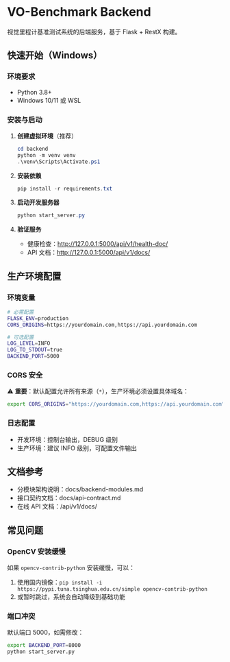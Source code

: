 # VO-Benchmark Backend

视觉里程计基准测试系统的后端服务，基于 Flask + RestX 构建。

## 快速开始（Windows）

### 环境要求
- Python 3.8+
- Windows 10/11 或 WSL

### 安装与启动

1. **创建虚拟环境**（推荐）
   ```powershell
   cd backend
   python -m venv venv
   .\venv\Scripts\Activate.ps1
   ```

2. **安装依赖**
   ```powershell
   pip install -r requirements.txt
   ```

3. **启动开发服务器**
   ```powershell
   python start_server.py
   ```

4. **验证服务**
   - 健康检查：http://127.0.0.1:5000/api/v1/health-doc/
   - API 文档：http://127.0.0.1:5000/api/v1/docs/

## 生产环境配置

### 环境变量
```bash
# 必需配置
FLASK_ENV=production
CORS_ORIGINS=https://yourdomain.com,https://api.yourdomain.com

# 可选配置
LOG_LEVEL=INFO
LOG_TO_STDOUT=true
BACKEND_PORT=5000
```

### CORS 安全
⚠️ **重要**：默认配置允许所有来源（`*`），生产环境必须设置具体域名：
```bash
export CORS_ORIGINS="https://yourdomain.com,https://api.yourdomain.com"
```

### 日志配置
- 开发环境：控制台输出，DEBUG 级别
- 生产环境：建议 INFO 级别，可配置文件输出

## 文档参考

- 分模块架构说明：docs/backend-modules.md
- 接口契约文档：docs/api-contract.md
- 在线 API 文档：/api/v1/docs/

## 常见问题

### OpenCV 安装缓慢
如果 `opencv-contrib-python` 安装缓慢，可以：
1. 使用国内镜像：`pip install -i https://pypi.tuna.tsinghua.edu.cn/simple opencv-contrib-python`
2. 或暂时跳过，系统会自动降级到基础功能

### 端口冲突
默认端口 5000，如需修改：
```bash
export BACKEND_PORT=8000
python start_server.py
```

